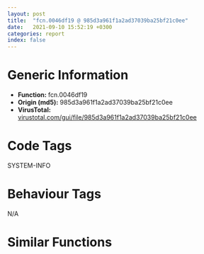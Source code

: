 ```yaml
---
layout: post
title:  "fcn.0046df19 @ 985d3a961f1a2ad37039ba25bf21c0ee"
date:   2021-09-10 15:52:19 +0300
categories: report
index: false
---
```


# Generic Information
- **Function:** fcn.0046df19
- **Origin (md5):** 985d3a961f1a2ad37039ba25bf21c0ee
- **VirusTotal:** [virustotal.com/gui/file/985d3a961f1a2ad37039ba25bf21c0ee][virustotal_ref]

# Code Tags
<span class="tag" id="SYSTEM-INFO">SYSTEM-INFO</span>


# Behaviour Tags
<span class="bhv-tag" id="na">N/A</span>

# Similar Functions
<script type="text/javascript" src="https://www.gstatic.com/charts/loader.js"></script>
<script type="text/javascript">

    google.charts.load('current', {'packages':['corechart']});
    google.charts.setOnLoadCallback(drawChart);

    function drawChart() {
    var data = new google.visualization.DataTable();
        data.addColumn('number', 'X');
        data.addColumn('number', 'Y');
        data.addColumn({type: 'string', role: 'tooltip', 'p': {'html': true}});
        data.addColumn({'type': 'string', 'role': 'style'});
        
        data.addRows([
    [-82.26802825927734, 98.37882995605469, '<b><a href="/report/fcn.0046df19@985d3a961f1a2ad37039ba25bf21c0ee">fcn.0046df19</a><br>@985d3a961f1a2ad37039ba25bf21c0ee</b><br>call fcn.00478085<br>test eax, eax<br>je 0x46df2a<br>push 0x16<br>call fcn.004780d5<br>pop ecx<br>test byte[0x49b1e0], 2<br>je 0x46df55<br>push 0x17<br>call dword[sym.imp.KERNEL32.dll_IsProcessorFeaturePresent]<br>test eax, eax<br>je 0x46df44<br>push 7<br>pop ecx<br>int 0x29<br>push 1<br>push 0x40000015<br>push 3<br>call fcn.004669ae<br>add esp, 0xc<br>push 3<br>call fcn.0046e82d<br>int3 <br><eoc> ', 'point { fill-color: #e0440e; }'],
[101.67143249511719, 172.446533203125, '<b><a href="/report/fcn.0040e3b6@0606e50385fe518042f9ea006b816a98">fcn.0040e3b6</a><br>@0606e50385fe518042f9ea006b816a98</b><br>call fcn.00415a10<br>test eax, eax<br>je 0x40e3c7<br>push 0x16<br>call fcn.00415a60<br>pop ecx<br>test byte[0x42e170], 2<br>je 0x40e3f2<br>push 0x17<br>call dword[sym.imp.KERNEL32.dll_IsProcessorFeaturePresent]<br>test eax, eax<br>je 0x40e3e1<br>push 7<br>pop ecx<br>int 0x29<br>push 1<br>push 0x40000015<br>push 3<br>call fcn.0040c50e<br>add esp, 0xc<br>push 3<br>call fcn.0040f09b<br>int3 <br><eoc> ', 'null'],
[78.27657318115234, 20.600570678710938, '<b><a href="/report/fcn.0040e3b6@1bf3bcaca0e582026c935549bb7d8a33">fcn.0040e3b6</a><br>@1bf3bcaca0e582026c935549bb7d8a33</b><br>call fcn.00415a10<br>test eax, eax<br>je 0x40e3c7<br>push 0x16<br>call fcn.00415a60<br>pop ecx<br>test byte[0x42e170], 2<br>je 0x40e3f2<br>push 0x17<br>call dword[sym.imp.KERNEL32.dll_IsProcessorFeaturePresent]<br>test eax, eax<br>je 0x40e3e1<br>push 7<br>pop ecx<br>int 0x29<br>push 1<br>push 0x40000015<br>push 3<br>call fcn.0040c50e<br>add esp, 0xc<br>push 3<br>call fcn.0040f09b<br>int3 <br><eoc> ', 'null'],
[-33.406803131103516, -111.1112060546875, '<b><a href="/report/fcn.0046df19@47d4e089bbf62dab1a8f678bd32b173c">fcn.0046df19</a><br>@47d4e089bbf62dab1a8f678bd32b173c</b><br>call fcn.00478085<br>test eax, eax<br>je 0x46df2a<br>push 0x16<br>call fcn.004780d5<br>pop ecx<br>test byte[0x49b1e0], 2<br>je 0x46df55<br>push 0x17<br>call dword[sym.imp.KERNEL32.dll_IsProcessorFeaturePresent]<br>test eax, eax<br>je 0x46df44<br>push 7<br>pop ecx<br>int 0x29<br>push 1<br>push 0x40000015<br>push 3<br>call fcn.004669ae<br>add esp, 0xc<br>push 3<br>call fcn.0046e82d<br>int3 <br><eoc> ', 'null'],
[106.05457305908203, -23.112945556640625, '<b><a href="/report/fcn.004227b9@835812ed365516de32516b9bf14b0450">fcn.004227b9</a><br>@835812ed365516de32516b9bf14b0450</b><br>call fcn.0042a7b5<br>test eax, eax<br>je 0x4227ca<br>push 0x16<br>call fcn.0042a805<br>pop ecx<br>test byte[0x4d6130], 2<br>je 0x4227f5<br>push 0x17<br>call dword[sym.imp.KERNEL32.dll_IsProcessorFeaturePresent]<br>test eax, eax<br>je 0x4227e4<br>push 7<br>pop ecx<br>int 0x29<br>push 1<br>push 0x40000015<br>push 3<br>call fcn.0041face<br>add esp, 0xc<br>push 3<br>call fcn.0042327d<br>int3 <br><eoc> ', 'null'],
[-92.72855377197266, -49.89789962768555, '<b><a href="/report/fcn.0046df19@3a017db0719485179e5931e1ff048b6a">fcn.0046df19</a><br>@3a017db0719485179e5931e1ff048b6a</b><br>call fcn.00478085<br>test eax, eax<br>je 0x46df2a<br>push 0x16<br>call fcn.004780d5<br>pop ecx<br>test byte[0x49b1e0], 2<br>je 0x46df55<br>push 0x17<br>call dword[sym.imp.KERNEL32.dll_IsProcessorFeaturePresent]<br>test eax, eax<br>je 0x46df44<br>push 7<br>pop ecx<br>int 0x29<br>push 1<br>push 0x40000015<br>push 3<br>call fcn.004669ae<br>add esp, 0xc<br>push 3<br>call fcn.0046e82d<br>int3 <br><eoc> ', 'null'],
[-41.033172607421875, -58.35628128051758, '<b><a href="/report/fcn.0040e976@14618ef6ca36984f994ab39b0c0ac7d8">fcn.0040e976</a><br>@14618ef6ca36984f994ab39b0c0ac7d8</b><br>call fcn.00415fd0<br>test eax, eax<br>je 0x40e987<br>push 0x16<br>call fcn.00416020<br>pop ecx<br>test byte[0x42f170], 2<br>je 0x40e9b2<br>push 0x17<br>call dword[sym.imp.KERNEL32.dll_IsProcessorFeaturePresent]<br>test eax, eax<br>je 0x40e9a1<br>push 7<br>pop ecx<br>int 0x29<br>push 1<br>push 0x40000015<br>push 3<br>call fcn.0040c80e<br>add esp, 0xc<br>push 3<br>call fcn.0040f65b<br>int3 <br><eoc> ', 'null'],
[-74.16132354736328, -0.3405403792858124, '<b><a href="/report/fcn.0046df19@da55f6ad71c51a7bfc62709434cb3d45">fcn.0046df19</a><br>@da55f6ad71c51a7bfc62709434cb3d45</b><br>call fcn.00478085<br>test eax, eax<br>je 0x46df2a<br>push 0x16<br>call fcn.004780d5<br>pop ecx<br>test byte[0x49b1e0], 2<br>je 0x46df55<br>push 0x17<br>call dword[sym.imp.KERNEL32.dll_IsProcessorFeaturePresent]<br>test eax, eax<br>je 0x46df44<br>push 7<br>pop ecx<br>int 0x29<br>push 1<br>push 0x40000015<br>push 3<br>call fcn.004669ae<br>add esp, 0xc<br>push 3<br>call fcn.0046e82d<br>int3 <br><eoc> ', 'null'],
[32.78445816040039, -9.087989807128906, '<b><a href="/report/fcn.0040e3b6@773e84b03dfb92871dd754ab3c01c180">fcn.0040e3b6</a><br>@773e84b03dfb92871dd754ab3c01c180</b><br>call fcn.00415a10<br>test eax, eax<br>je 0x40e3c7<br>push 0x16<br>call fcn.00415a60<br>pop ecx<br>test byte[0x42e170], 2<br>je 0x40e3f2<br>push 0x17<br>call dword[sym.imp.KERNEL32.dll_IsProcessorFeaturePresent]<br>test eax, eax<br>je 0x40e3e1<br>push 7<br>pop ecx<br>int 0x29<br>push 1<br>push 0x40000015<br>push 3<br>call fcn.0040c50e<br>add esp, 0xc<br>push 3<br>call fcn.0040f09b<br>int3 <br><eoc> ', 'null'],
[-153.8909912109375, -16.90843963623047, '<b><a href="/report/fcn.0040e3b6@6312517583453b51c66fd5c06a181092">fcn.0040e3b6</a><br>@6312517583453b51c66fd5c06a181092</b><br>call fcn.00415a10<br>test eax, eax<br>je 0x40e3c7<br>push 0x16<br>call fcn.00415a60<br>pop ecx<br>test byte[0x42e170], 2<br>je 0x40e3f2<br>push 0x17<br>call dword[sym.imp.KERNEL32.dll_IsProcessorFeaturePresent]<br>test eax, eax<br>je 0x40e3e1<br>push 7<br>pop ecx<br>int 0x29<br>push 1<br>push 0x40000015<br>push 3<br>call fcn.0040c50e<br>add esp, 0xc<br>push 3<br>call fcn.0040f09b<br>int3 <br><eoc> ', 'null'],
[-25.299638748168945, 143.5366668701172, '<b><a href="/report/fcn.0046df19@394c28c779b535ac47055481e5ab2427">fcn.0046df19</a><br>@394c28c779b535ac47055481e5ab2427</b><br>call fcn.00478085<br>test eax, eax<br>je 0x46df2a<br>push 0x16<br>call fcn.004780d5<br>pop ecx<br>test byte[0x49b1e0], 2<br>je 0x46df55<br>push 0x17<br>call dword[sym.imp.KERNEL32.dll_IsProcessorFeaturePresent]<br>test eax, eax<br>je 0x46df44<br>push 7<br>pop ecx<br>int 0x29<br>push 1<br>push 0x40000015<br>push 3<br>call fcn.004669ae<br>add esp, 0xc<br>push 3<br>call fcn.0046e82d<br>int3 <br><eoc> ', 'null'],
[133.48614501953125, -105.79320526123047, '<b><a href="/report/fcn.1000c959@f306bc4e89ecdab5df7aa72172ee5f69">fcn.1000c959</a><br>@f306bc4e89ecdab5df7aa72172ee5f69</b><br>call fcn.10015de5<br>test eax, eax<br>je 0x1000c96a<br>push 0x16<br>call fcn.10015e35<br>pop ecx<br>test byte[0x1002d1c0], 2<br>je 0x1000c995<br>push 0x17<br>call dword[sym.imp.KERNEL32.dll_IsProcessorFeaturePresent]<br>test eax, eax<br>je 0x1000c984<br>push 7<br>pop ecx<br>int 0x29<br>push 1<br>push 0x40000015<br>push 3<br>call fcn.1000a46e<br>add esp, 0xc<br>push 3<br>call fcn.1000d404<br>int3 <br><eoc> ', 'null'],
[-216.51861572265625, -51.54518127441406, '<b><a href="/report/fcn.0040e976@ce89505d1998cb8719c6ac390eeeb98e">fcn.0040e976</a><br>@ce89505d1998cb8719c6ac390eeeb98e</b><br>call fcn.00415fd0<br>test eax, eax<br>je 0x40e987<br>push 0x16<br>call fcn.00416020<br>pop ecx<br>test byte[0x42f170], 2<br>je 0x40e9b2<br>push 0x17<br>call dword[sym.imp.KERNEL32.dll_IsProcessorFeaturePresent]<br>test eax, eax<br>je 0x40e9a1<br>push 7<br>pop ecx<br>int 0x29<br>push 1<br>push 0x40000015<br>push 3<br>call fcn.0040c80e<br>add esp, 0xc<br>push 3<br>call fcn.0040f65b<br>int3 <br><eoc> ', 'null'],
[178.26223754882812, 8.323026657104492, '<b><a href="/report/fcn.0040e976@392603f57220d3cbcf6b89fd2a3b66d1">fcn.0040e976</a><br>@392603f57220d3cbcf6b89fd2a3b66d1</b><br>call fcn.00415fd0<br>test eax, eax<br>je 0x40e987<br>push 0x16<br>call fcn.00416020<br>pop ecx<br>test byte[0x42f170], 2<br>je 0x40e9b2<br>push 0x17<br>call dword[sym.imp.KERNEL32.dll_IsProcessorFeaturePresent]<br>test eax, eax<br>je 0x40e9a1<br>push 7<br>pop ecx<br>int 0x29<br>push 1<br>push 0x40000015<br>push 3<br>call fcn.0040c80e<br>add esp, 0xc<br>push 3<br>call fcn.0040f65b<br>int3 <br><eoc> ', 'null'],
[-114.53410339355469, -133.3514404296875, '<b><a href="/report/fcn.0046df19@ce2d7db52a4e79f76ce765b07f5eead2">fcn.0046df19</a><br>@ce2d7db52a4e79f76ce765b07f5eead2</b><br>call fcn.00478085<br>test eax, eax<br>je 0x46df2a<br>push 0x16<br>call fcn.004780d5<br>pop ecx<br>test byte[0x49b1e0], 2<br>je 0x46df55<br>push 0x17<br>call dword[sym.imp.KERNEL32.dll_IsProcessorFeaturePresent]<br>test eax, eax<br>je 0x46df44<br>push 7<br>pop ecx<br>int 0x29<br>push 1<br>push 0x40000015<br>push 3<br>call fcn.004669ae<br>add esp, 0xc<br>push 3<br>call fcn.0046e82d<br>int3 <br><eoc> ', 'null'],
[199.79002380371094, 98.00042724609375, '<b><a href="/report/fcn.0040e3b6@b9e7701b101639a92238161f00b7471e">fcn.0040e3b6</a><br>@b9e7701b101639a92238161f00b7471e</b><br>call fcn.00415a10<br>test eax, eax<br>je 0x40e3c7<br>push 0x16<br>call fcn.00415a60<br>pop ecx<br>test byte[0x42e170], 2<br>je 0x40e3f2<br>push 0x17<br>call dword[sym.imp.KERNEL32.dll_IsProcessorFeaturePresent]<br>test eax, eax<br>je 0x40e3e1<br>push 7<br>pop ecx<br>int 0x29<br>push 1<br>push 0x40000015<br>push 3<br>call fcn.0040c50e<br>add esp, 0xc<br>push 3<br>call fcn.0040f09b<br>int3 <br><eoc> ', 'null'],
[-119.6202392578125, 51.31245040893555, '<b><a href="/report/fcn.0046df19@cd64783198de5872d050db281b6d529b">fcn.0046df19</a><br>@cd64783198de5872d050db281b6d529b</b><br>call fcn.00478085<br>test eax, eax<br>je 0x46df2a<br>push 0x16<br>call fcn.004780d5<br>pop ecx<br>test byte[0x49b1e0], 2<br>je 0x46df55<br>push 0x17<br>call dword[sym.imp.KERNEL32.dll_IsProcessorFeaturePresent]<br>test eax, eax<br>je 0x46df44<br>push 7<br>pop ecx<br>int 0x29<br>push 1<br>push 0x40000015<br>push 3<br>call fcn.004669ae<br>add esp, 0xc<br>push 3<br>call fcn.0046e82d<br>int3 <br><eoc> ', 'null'],
[-22.176973342895508, -11.783665657043457, '<b><a href="/report/fcn.0040e3b6@e9c6b3bcaa2edc455cb26f1e0f4a513a">fcn.0040e3b6</a><br>@e9c6b3bcaa2edc455cb26f1e0f4a513a</b><br>call fcn.00415a10<br>test eax, eax<br>je 0x40e3c7<br>push 0x16<br>call fcn.00415a60<br>pop ecx<br>test byte[0x42e170], 2<br>je 0x40e3f2<br>push 0x17<br>call dword[sym.imp.KERNEL32.dll_IsProcessorFeaturePresent]<br>test eax, eax<br>je 0x40e3e1<br>push 7<br>pop ecx<br>int 0x29<br>push 1<br>push 0x40000015<br>push 3<br>call fcn.0040c50e<br>add esp, 0xc<br>push 3<br>call fcn.0040f09b<br>int3 <br><eoc> ', 'null'],
[-68.01879119873047, 167.14862060546875, '<b><a href="/report/fcn.0040e3b6@bd5810ea8cdeec913ece5ee7baedb8e9">fcn.0040e3b6</a><br>@bd5810ea8cdeec913ece5ee7baedb8e9</b><br>call fcn.00415a10<br>test eax, eax<br>je 0x40e3c7<br>push 0x16<br>call fcn.00415a60<br>pop ecx<br>test byte[0x42e170], 2<br>je 0x40e3f2<br>push 0x17<br>call dword[sym.imp.KERNEL32.dll_IsProcessorFeaturePresent]<br>test eax, eax<br>je 0x40e3e1<br>push 7<br>pop ecx<br>int 0x29<br>push 1<br>push 0x40000015<br>push 3<br>call fcn.0040c50e<br>add esp, 0xc<br>push 3<br>call fcn.0040f09b<br>int3 <br><eoc> ', 'null'],
[23.043285369873047, 87.78865814208984, '<b><a href="/report/fcn.0046df19@125511dc58d9fe5b15e0562013727778">fcn.0046df19</a><br>@125511dc58d9fe5b15e0562013727778</b><br>call fcn.00478085<br>test eax, eax<br>je 0x46df2a<br>push 0x16<br>call fcn.004780d5<br>pop ecx<br>test byte[0x49b1e0], 2<br>je 0x46df55<br>push 0x17<br>call dword[sym.imp.KERNEL32.dll_IsProcessorFeaturePresent]<br>test eax, eax<br>je 0x46df44<br>push 7<br>pop ecx<br>int 0x29<br>push 1<br>push 0x40000015<br>push 3<br>call fcn.004669ae<br>add esp, 0xc<br>push 3<br>call fcn.0046e82d<br>int3 <br><eoc> ', 'null'],
[-25.157470703125, 82.90460968017578, '<b><a href="/report/fcn.1000979a@b74a1e462e0b6bacec09e2503391e156">fcn.1000979a</a><br>@b74a1e462e0b6bacec09e2503391e156</b><br>call fcn.1000e7cc<br>test eax, eax<br>je 0x100097ab<br>push 0x16<br>call fcn.1000e81c<br>pop ecx<br>test byte[0x1001e030], 2<br>je 0x100097d6<br>push 0x17<br>call dword[sym.imp.KERNEL32.dll_IsProcessorFeaturePresent]<br>test eax, eax<br>je 0x100097c5<br>push 7<br>pop ecx<br>int 0x29<br>push 1<br>push 0x40000015<br>push 3<br>call fcn.10008648<br>add esp, 0xc<br>push 3<br>call fcn.10006e10<br>int3 <br><eoc> ', 'null'],
[74.24887084960938, 97.68098449707031, '<b><a href="/report/fcn.0040e976@8cf34c97b8222fae425942250641fcfd">fcn.0040e976</a><br>@8cf34c97b8222fae425942250641fcfd</b><br>call fcn.00415fd0<br>test eax, eax<br>je 0x40e987<br>push 0x16<br>call fcn.00416020<br>pop ecx<br>test byte[0x42f170], 2<br>je 0x40e9b2<br>push 0x17<br>call dword[sym.imp.KERNEL32.dll_IsProcessorFeaturePresent]<br>test eax, eax<br>je 0x40e9a1<br>push 7<br>pop ecx<br>int 0x29<br>push 1<br>push 0x40000015<br>push 3<br>call fcn.0040c80e<br>add esp, 0xc<br>push 3<br>call fcn.0040f65b<br>int3 <br><eoc> ', 'null'],
[35.33100128173828, 41.421051025390625, '<b><a href="/report/fcn.0042e000@38d41d729f8f30faf0dd96f0c7acba4b">fcn.0042e000</a><br>@38d41d729f8f30faf0dd96f0c7acba4b</b><br>call fcn.004302c3<br>test eax, eax<br>je 0x42e011<br>push 0x16<br>call fcn.00430313<br>pop ecx<br>test byte[0x443080], 2<br>je 0x42e03c<br>push 0x17<br>call dword[sym.imp.KERNEL32.dll_IsProcessorFeaturePresent]<br>test eax, eax<br>je 0x42e02b<br>push 7<br>pop ecx<br>int 0x29<br>push 1<br>push 0x40000015<br>push 3<br>call fcn.0042c7b7<br>add esp, 0xc<br>push 3<br>call fcn.0042cec7<br>int3 <br><eoc> ', 'null'],
[10.870950698852539, -52.39021301269531, '<b><a href="/report/fcn.004227c9@5e50a67c7e8dbb50c23acbc92eb08f0e">fcn.004227c9</a><br>@5e50a67c7e8dbb50c23acbc92eb08f0e</b><br>call fcn.0042a7c5<br>test eax, eax<br>je 0x4227da<br>push 0x16<br>call fcn.0042a815<br>pop ecx<br>test byte[0x448130], 2<br>je 0x422805<br>push 0x17<br>call dword[sym.imp.KERNEL32.dll_IsProcessorFeaturePresent]<br>test eax, eax<br>je 0x4227f4<br>push 7<br>pop ecx<br>int 0x29<br>push 1<br>push 0x40000015<br>push 3<br>call fcn.0041fade<br>add esp, 0xc<br>push 3<br>call fcn.0042328d<br>int3 <br><eoc> ', 'null'],
[-62.1523323059082, 46.56987380981445, '<b><a href="/report/fcn.0046df19@f47bfed80cd39ec1aff63db618c8814f">fcn.0046df19</a><br>@f47bfed80cd39ec1aff63db618c8814f</b><br>call fcn.00478085<br>test eax, eax<br>je 0x46df2a<br>push 0x16<br>call fcn.004780d5<br>pop ecx<br>test byte[0x49b1e0], 2<br>je 0x46df55<br>push 0x17<br>call dword[sym.imp.KERNEL32.dll_IsProcessorFeaturePresent]<br>test eax, eax<br>je 0x46df44<br>push 7<br>pop ecx<br>int 0x29<br>push 1<br>push 0x40000015<br>push 3<br>call fcn.004669ae<br>add esp, 0xc<br>push 3<br>call fcn.0046e82d<br>int3 <br><eoc> ', 'null'],
[65.84640502929688, -59.159324645996094, '<b><a href="/report/fcn.0046df19@2dd6da6129e47fd72c5b6249eef16bbb">fcn.0046df19</a><br>@2dd6da6129e47fd72c5b6249eef16bbb</b><br>call fcn.00478085<br>test eax, eax<br>je 0x46df2a<br>push 0x16<br>call fcn.004780d5<br>pop ecx<br>test byte[0x49b1e0], 2<br>je 0x46df55<br>push 0x17<br>call dword[sym.imp.KERNEL32.dll_IsProcessorFeaturePresent]<br>test eax, eax<br>je 0x46df44<br>push 7<br>pop ecx<br>int 0x29<br>push 1<br>push 0x40000015<br>push 3<br>call fcn.004669ae<br>add esp, 0xc<br>push 3<br>call fcn.0046e82d<br>int3 <br><eoc> ', 'null'],
[31.974699020385742, 144.1968536376953, '<b><a href="/report/fcn.0040e3b6@8db9fe0b752fe464ff1c81507df8551a">fcn.0040e3b6</a><br>@8db9fe0b752fe464ff1c81507df8551a</b><br>call fcn.00415a10<br>test eax, eax<br>je 0x40e3c7<br>push 0x16<br>call fcn.00415a60<br>pop ecx<br>test byte[0x42e170], 2<br>je 0x40e3f2<br>push 0x17<br>call dword[sym.imp.KERNEL32.dll_IsProcessorFeaturePresent]<br>test eax, eax<br>je 0x40e3e1<br>push 7<br>pop ecx<br>int 0x29<br>push 1<br>push 0x40000015<br>push 3<br>call fcn.0040c50e<br>add esp, 0xc<br>push 3<br>call fcn.0040f09b<br>int3 <br><eoc> ', 'null'],
[113.68589782714844, 60.676490783691406, '<b><a href="/report/fcn.0046df19@83f49824bfe7c3c24f4b74a2ba6ab65b">fcn.0046df19</a><br>@83f49824bfe7c3c24f4b74a2ba6ab65b</b><br>call fcn.00478085<br>test eax, eax<br>je 0x46df2a<br>push 0x16<br>call fcn.004780d5<br>pop ecx<br>test byte[0x49b1e0], 2<br>je 0x46df55<br>push 0x17<br>call dword[sym.imp.KERNEL32.dll_IsProcessorFeaturePresent]<br>test eax, eax<br>je 0x46df44<br>push 7<br>pop ecx<br>int 0x29<br>push 1<br>push 0x40000015<br>push 3<br>call fcn.004669ae<br>add esp, 0xc<br>push 3<br>call fcn.0046e82d<br>int3 <br><eoc> ', 'null'],
[29.035659790039062, -102.30813598632812, '<b><a href="/report/fcn.0040e3b6@8fe319558c6f221efde51f3acc33b19c">fcn.0040e3b6</a><br>@8fe319558c6f221efde51f3acc33b19c</b><br>call fcn.00415a10<br>test eax, eax<br>je 0x40e3c7<br>push 0x16<br>call fcn.00415a60<br>pop ecx<br>test byte[0x42e170], 2<br>je 0x40e3f2<br>push 0x17<br>call dword[sym.imp.KERNEL32.dll_IsProcessorFeaturePresent]<br>test eax, eax<br>je 0x40e3e1<br>push 7<br>pop ecx<br>int 0x29<br>push 1<br>push 0x40000015<br>push 3<br>call fcn.0040c50e<br>add esp, 0xc<br>push 3<br>call fcn.0040f09b<br>int3 <br><eoc> ', 'null'],
[-12.356047630310059, 32.94382858276367, '<b><a href="/report/fcn.0046df19@2f57463e398c8086d3043342f205d871">fcn.0046df19</a><br>@2f57463e398c8086d3043342f205d871</b><br>call fcn.00478085<br>test eax, eax<br>je 0x46df2a<br>push 0x16<br>call fcn.004780d5<br>pop ecx<br>test byte[0x49b1e0], 2<br>je 0x46df55<br>push 0x17<br>call dword[sym.imp.KERNEL32.dll_IsProcessorFeaturePresent]<br>test eax, eax<br>je 0x46df44<br>push 7<br>pop ecx<br>int 0x29<br>push 1<br>push 0x40000015<br>push 3<br>call fcn.004669ae<br>add esp, 0xc<br>push 3<br>call fcn.0046e82d<br>int3 <br><eoc> ', 'null'],
[24.920480728149414, -179.04432678222656, '<b><a href="/report/fcn.0040e976@c580a609eb25f8d013062497944743a2">fcn.0040e976</a><br>@c580a609eb25f8d013062497944743a2</b><br>call fcn.00415fd0<br>test eax, eax<br>je 0x40e987<br>push 0x16<br>call fcn.00416020<br>pop ecx<br>test byte[0x42f170], 2<br>je 0x40e9b2<br>push 0x17<br>call dword[sym.imp.KERNEL32.dll_IsProcessorFeaturePresent]<br>test eax, eax<br>je 0x40e9a1<br>push 7<br>pop ecx<br>int 0x29<br>push 1<br>push 0x40000015<br>push 3<br>call fcn.0040c80e<br>add esp, 0xc<br>push 3<br>call fcn.0040f65b<br>int3 <br><eoc> ', 'null'],

        ]);

    var options = {
        title: 'Similarity Plot',
        legend: 'none',
        colors: ['#dedbd9', '#e6693e', '#ec8f6e', '#f3b49f', '#f6c7b6'],
        tooltip: {isHtml: true, trigger: 'both'},
        explorer: {
        actions: ["dragToZoom", "rightClickToReset"],
        },
        chartArea: {
        width: '80%',
        height: '80%'
        },
        width: '100%',
        height: '100%'
    };

    var chart = new google.visualization.ScatterChart(document.getElementById('chart_div'));

    chart.draw(data, options);
    }
    
</script>


<div id="chart_div" style="width: 100%px; height: 100%;"></div>

# Disassembled Code
{% highlight nasm %}

call fcn.00478085
test eax, eax
je 0x46df2a
push 0x16
call fcn.004780d5
pop ecx
test byte[0x49b1e0], 2
je 0x46df55
push 0x17
call dword[sym.imp.KERNEL32.dll_IsProcessorFeaturePresent]
test eax, eax
je 0x46df44
push 7
pop ecx
int 0x29
push 1
push 0x40000015
push 3
call fcn.004669ae
add esp, 0xc
push 3
call fcn.0046e82d
int3

{% endhighlight %}

[virustotal_ref]: https://www.virustotal.com/gui/file/985d3a961f1a2ad37039ba25bf21c0ee